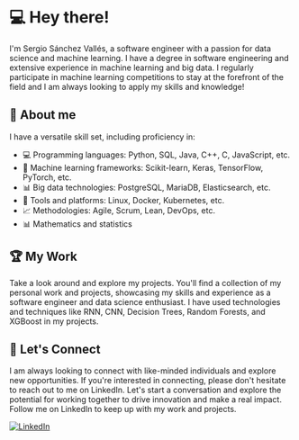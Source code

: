 # 💻 Hey there!

I'm Sergio Sánchez Vallés, a software engineer with a passion for data science and machine learning. I have a degree in software engineering and extensive experience in machine learning and big data. I regularly participate in machine learning competitions to stay at the forefront of the field and I am always looking to apply my skills and knowledge!

## 🧑 About me

I have a versatile skill set, including proficiency in:

- 💻 Programming languages: Python, SQL, Java, C++, C, JavaScript, etc.
- 🤖 Machine learning frameworks: Scikit-learn, Keras, TensorFlow, PyTorch, etc.
- 📊 Big data technologies: PostgreSQL, MariaDB, Elasticsearch, etc.
- 🐳 Tools and platforms: Linux, Docker, Kubernetes, etc.
- 📈 Methodologies: Agile, Scrum, Lean, DevOps, etc.
- 📊 Mathematics and statistics

## 🏆 My Work

Take a look around and explore my projects. You'll find a collection of my personal work and projects, showcasing my skills and experience as a software engineer and data science enthusiast. I have used technologies and techniques like RNN, CNN, Decision Trees, Random Forests, and XGBoost in my projects.

## 🤝 Let's Connect

I am always looking to connect with like-minded individuals and explore new opportunities. If you're interested in connecting, please don't hesitate to reach out to me on LinkedIn. Let's start a conversation and explore the potential for working together to drive innovation and make a real impact. Follow me on LinkedIn to keep up with my work and projects.

[![LinkedIn](https://img.shields.io/badge/-LinkedIn-black.svg?style=flat-square&logo=linkedin&colorB=555)](https://www.linkedin.com/in/sergio-sanchez-valles/)
